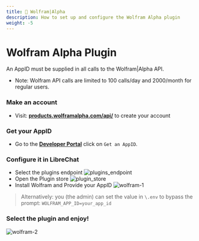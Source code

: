 ```yaml
---
title: 🧠 Wolfram|Alpha
description: How to set up and configure the Wolfram Alpha plugin
weight: -5
---
```


# Wolfram Alpha Plugin

An AppID must be supplied in all calls to the Wolfram|Alpha API. 

- Note: Wolfram API calls are limited to 100 calls/day and 2000/month for regular users.

### Make an account 
- Visit: **[products.wolframalpha.com/api/](https://products.wolframalpha.com/api/)** to create your account

### Get your AppID
- Go to the **[Developer Portal](https://developer.wolframalpha.com/portal/myapps/)** click on `Get an AppID`.

### Configure it in LibreChat
- Select the plugins endpoint
![plugins_endpoint](https://github.com/danny-avila/LibreChat/assets/32828263/7db788a5-2173-4115-b34b-43ea132dae69)
- Open the Plugin store
![plugin_store](https://github.com/danny-avila/LibreChat/assets/32828263/12a51feb-c030-4cf0-8429-16360270988d)
- Install Wolfram and Provide your AppID
![wolfram-1](https://github.com/danny-avila/LibreChat/assets/32828263/bd165497-d529-441d-8372-a68db19adc3f)

> Alternatively: you (the admin) can set the value in `\.env` to bypass the prompt: `WOLFRAM_APP_ID=your_app_id`


### Select the plugin and enjoy!

![wolfram-2](https://github.com/danny-avila/LibreChat/assets/32828263/2825e961-6c46-4728-96cd-1012a0862943)
